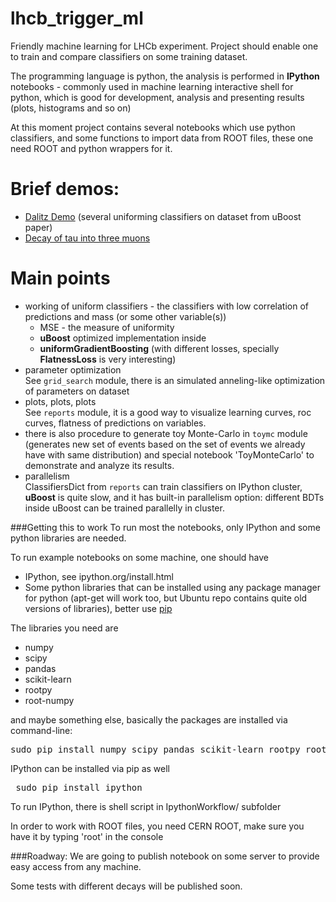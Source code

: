 # lhcb_trigger_ml
Friendly machine learning for LHCb experiment. 
Project should enable one to train and compare classifiers on some training dataset.

The programming language is python,
the analysis is performed in __IPython__ notebooks - commonly used in machine learning interactive shell for python, which is good for development, analysis and presenting results (plots, histograms and so on)

At this moment project contains several notebooks which use python classifiers, 
and some functions to import data from ROOT files, these one need ROOT and python wrappers for it.

# Brief demos:
* [Dalitz Demo](http://nbviewer.ipython.org/github/anaderi/lhcb_trigger_ml/blob/master/IPythonWorkflow/DalitzDemo.ipynb) (several uniforming classifiers on dataset from uBoost paper)
* [Decay of tau into three muons](http://nbviewer.ipython.org/github/anaderi/lhcb_trigger_ml/blob/master/IPythonWorkflow/TauIntoMuons.ipynb)

# Main points
* working of uniform classifiers - the classifiers with low correlation of predictions and mass (or some other variable(s))
  * MSE - the measure of uniformity
  * __uBoost__ optimized implementation inside
  * __uniformGradientBoosting__ (with different losses, specially __FlatnessLoss__ is very interesting)
* parameter optimization  <br />
  See `grid_search` module, there is an simulated anneling-like optimization of parameters on dataset
* plots, plots, plots <br />
  See `reports` module, it is a good way to visualize learning curves, roc curves, flatness of predictions on variables.
* there is also procedure to generate toy Monte-Carlo in `toymc` module <br />
  (generates new set of events based on the set of events we already have with same distribution) and special notebook 'ToyMonteCarlo' to demonstrate and analyze its results. 
* parallelism <br />
  ClassifiersDict from `reports` can train classifiers on IPython cluster, <br />
  __uBoost__ is quite slow, and it has built-in parallelism option: different BDTs inside uBoost can be trained parallelly in cluster.

###Getting this to work
To run most the notebooks, only IPython and some python libraries are needed.

To run example notebooks on some machine, one should have
* IPython, see ipython.org/install.html
* Some python libraries that can be installed using any package manager for python
  (apt-get will work too, but Ubuntu repo contains quite old versions of libraries),
  better use [pip](http://pip-installer.org)
  

The libraries you need are
* numpy 
* scipy
* pandas
* scikit-learn 
* rootpy  
* root-numpy

and maybe something else, basically the packages are installed via command-line:
<pre>sudo pip install numpy scipy pandas scikit-learn rootpy root-numpy</pre>
IPython can be installed via pip as well
<pre> sudo pip install ipython</pre>
To run IPython, there is shell script in IpythonWorkflow/ subfolder

In order to work with ROOT files, you need CERN ROOT, make sure you have it by typing 'root' in the console


###Roadway:
We are going to publish notebook on some server to provide easy access from any machine.

Some tests with different decays will be published soon.
